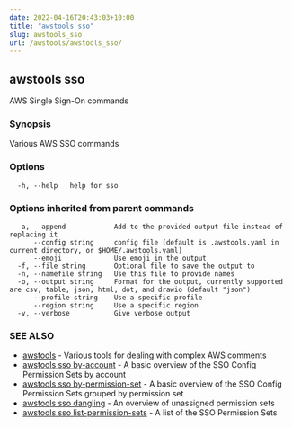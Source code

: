 ```yaml
---
date: 2022-04-16T20:43:03+10:00
title: "awstools sso"
slug: awstools_sso
url: /awstools/awstools_sso/
---
```

## awstools sso

AWS Single Sign-On commands

### Synopsis

Various AWS SSO commands

### Options

```
  -h, --help   help for sso
```

### Options inherited from parent commands

```
  -a, --append            Add to the provided output file instead of replacing it
      --config string     config file (default is .awstools.yaml in current directory, or $HOME/.awstools.yaml)
      --emoji             Use emoji in the output
  -f, --file string       Optional file to save the output to
  -n, --namefile string   Use this file to provide names
  -o, --output string     Format for the output, currently supported are csv, table, json, html, dot, and drawio (default "json")
      --profile string    Use a specific profile
      --region string     Use a specific region
  -v, --verbose           Give verbose output
```

### SEE ALSO

* [awstools](#awstools)	 - Various tools for dealing with complex AWS comments
* [awstools sso by-account](#awstools-sso-by-account)	 - A basic overview of the SSO Config Permission Sets by account
* [awstools sso by-permission-set](#awstools-sso-by-permission-set)	 - A basic overview of the SSO Config Permission Sets grouped by permission set
* [awstools sso dangling](#awstools-sso-dangling)	 - An overview of unassigned permission sets
* [awstools sso list-permission-sets](#awstools-sso-list-permission-sets)	 - A list of the SSO Permission Sets

